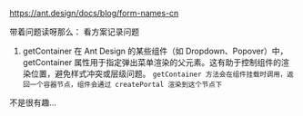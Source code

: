 https://ant.design/docs/blog/form-names-cn

带着问题读呀那么：
看方案记录问题

1. getContainer
   在 Ant Design 的某些组件（如 Dropdown、Popover）中，getContainer 属性用于指定弹出菜单渲染的父元素。这有助于控制组件的渲染位置，避免样式冲突或层级问题。
   `getContainer 方法会在组件挂载时调用，返回一个容器节点，组件会通过 createPortal 渲染到这个节点下`

不是很有趣...
